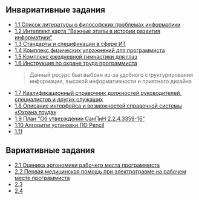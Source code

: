## Инвариативные задания
* [1.1 Список литературы о философских проблемах информатики](1.1.docx)
* [1.2 Интеллект карта "Важные этапы в истории развития информатики"](1.2.png)
* [1.3 Стандарты и спецификации в сфере ИТ](1.3.docx)
* [1.4 Комплекс физических упражнений для программиста](1.4.docx)
* [1.5 Комплекс ежедневной гимнастики для глаз](1.5.docx)
* [1.6 Инструкция по охране труда программиста](http://sysot.ru/%D0%B8%D0%BD%D1%81%D1%82%D1%80%D1%83%D0%BA%D1%86%D0%B8%D1%8F-%D0%BF%D0%BE-%D0%BE%D1%85%D1%80%D0%B0%D0%BD%D0%B5-%D1%82%D1%80%D1%83%D0%B4%D0%B0-%D0%B4%D0%BB%D1%8F-%D0%BF%D1%80%D0%BE%D0%B3%D1%80%D0%B0/)
  >Данный ресурс был выбран из-за удобного структурирования информации, высокой информативности и приятного дизайна 
* [1.7 Квалификационный справочник должностей руководителей, специалистов и других служащих](http://docs.cntd.ru/document/58839553)
* [1.8 Описание интерфейса и возможностей справочной системы «Охрана труда»](1.8.docx)
* [1.9 План "Об утверждении СанПиН 2.2.4.3359-16"](1.9.docx)
* [1.10 Алгоритм установки ПО Pencil](1.10.docx)
* [1.11]()
## Вариативные задания
* [2.1 Оценика эргономики рабочего места программиста](2.1.docx)
* [2.2 Первая медицинская помощь при электротравме на рабочем месте программиста](2.2.docx)
* [2.3]()
* [2.4]()

<!--Егоров Сергей Андреевич ИВТ 1-1-->


